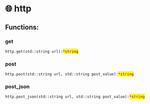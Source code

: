 # 🌐 http

## Functions:

### get

`http.get(std::string url):`<mark style="color:purple;">`*string`</mark>

### post

`http.post(std::string url, std::string post_value):`<mark style="color:purple;">`*string`</mark>

### post\_json

`http.post_json(std::string url, std::string post_value):`<mark style="color:purple;">`*string`</mark>

